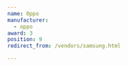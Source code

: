 ```yaml
---
name: Oppo
manufacturer:
  - oppo
award: 3
position: 9
redirect_from: /vendors/samsung.html

---
```

